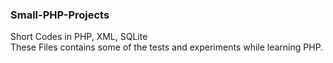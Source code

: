 ### Small-PHP-Projects
Short Codes in PHP, XML, SQLite<br/>
These Files contains some of the tests and experiments while learning PHP.
